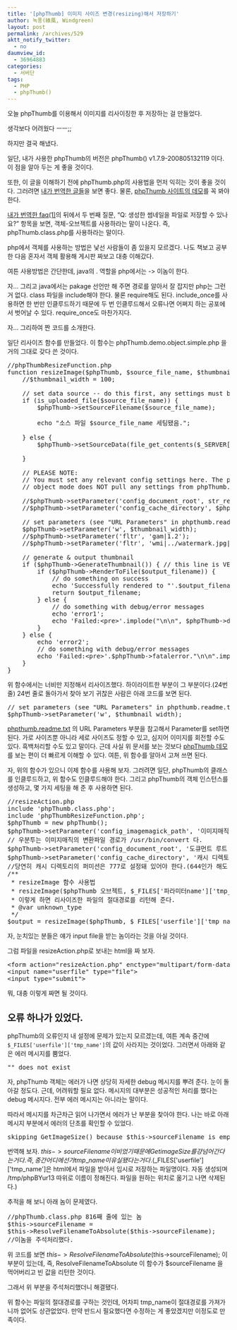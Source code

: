 ```yaml
---
title: '[phpThumb] 이미지 사이즈 변경(resizing)해서 저장하기'
author: 녹풍(綠風, Windgreen)
layout: post
permalink: /archives/529
aktt_notify_twitter:
  - no
daumview_id:
  - 36964883
categories:
  - 서버단
tags:
  - PHP
  - phpThumb()
---
```

오늘 phpThumb를 이용해서 이미지를 리사이징한 후 저장하는 걸 만들었다.

생각보다 어려웠다 ㅡㅡ;;

하지만 결국 해냈다.

일단, 내가 사용한 phpThumb의 버전은 phpThumb() v1.7.9-200805132119 이다. 이 점을 알아 두는 게 좋을 것이다.

또한, 이 글을 이해하기 전에 phpThumb.php의 사용법을 먼저 익히는 것이 좋을 것이다. 그러려면 <a href="/?tag=phpthumb" target="_blank">내가 번역한 글들</a>을 보면 좋다. 물론, <a href="http://phpthumb.sourceforge.net/demo/demo/phpThumb.demo.demo.php" target="_blank">phpThumb 사이트의 데모</a>를 꼭 봐야 한다.

<a title="[번역:phpThumb] phpThumb FAQ(1)" href="http://mytory.local/archives/474" target="_blank">내가 번역한 faq(1)</a>의 뒤에서 두 번째 질문, &#8220;Q: 생성한 썸네일을 파일로 저장할 수 있나요?&#8221; 항목을 보면, 객체-오브젝트를 사용하라는 말이 나온다. 즉, phpThumb.class.php를 사용하라는 말이다.

php에서 객체를 사용하는 방법은 낯선 사람들이 좀 있을지 모르겠다. 나도 책보고 공부한 다음 혼자서 객체 활용해 게시판 짜보고 대충 이해갔다.

여튼 사용방법은 간단한데, java의 . 역할을 php에서는 -> 이놈이 한다.

자&#8230; 그리고 java에서는 pakage 선언만 해 주면 경로를 알아서 잘 잡지만 php는 그런 거 없다. class 파일을 include해야 한다. 물론 require해도 된다. include\_once를 사용하면 한 번만 인클루드하기 때문에 두 번 인클루드해서 오류나면 어쩌지 하는 공포에서 벗어날 수 있다. require\_once도 마찬가지다.

자&#8230; 그리하여 짠 코드를 소개한다.

일단 리사이즈 함수를 만들었다. 이 함수는 phpThumb.demo.object.simple.php 을 거의 그대로 갖다 쓴 것이다.

<pre class="brush:php ; gutter: true; first-line: 1; highlight: [24]">//phpThumbResizeFunction.php
function resizeImage($phpThumb, $source_file_name, $thumbnail_width, $output_filename){
	//$thumbnail_width = 100;

	// set data source -- do this first, any settings must be made AFTER this call
	if (is_uploaded_file($source_file_name)) {
		$phpThumb-&gt;setSourceFilename($source_file_name);

		echo "소스 파일 $source_file_name 세팅됐음.";

	} else {
		$phpThumb-&gt;setSourceData(file_get_contents($_SERVER[&#039;DOCUMENT_ROOT&#039;].&#039;/phpThumb/images/disk.jpg&#039;));

	}

	// PLEASE NOTE:
	// You must set any relevant config settings here. The phpThumb
	// object mode does NOT pull any settings from phpThumb.config.php

	//$phpThumb-&gt;setParameter(&#039;config_document_root&#039;, str_replace($_SERVER[&#039;PHP_SELF&#039;],&#039;&#039;,$_SERVER[&#039;SCRIPT_FILENAME&#039;]));
	//$phpThumb-&gt;setParameter(&#039;config_cache_directory&#039;, $phpThumb-&gt;getParameter(&#039;config_document_root&#039;).&#039;/Photo_thumbnail_cache&#039;);

	// set parameters (see "URL Parameters" in phpthumb.readme.txt)
	$phpThumb-&gt;setParameter(&#039;w&#039;, $thumbnail_width);
	//$phpThumb-&gt;setParameter(&#039;fltr&#039;, &#039;gam|1.2&#039;);
	//$phpThumb-&gt;setParameter(&#039;fltr&#039;, &#039;wmi|../watermark.jpg|C|75|20|20&#039;);

	// generate & output thumbnail
	if ($phpThumb-&gt;GenerateThumbnail()) { // this line is VERY important, do not remove it!
		if ($phpThumb-&gt;RenderToFile($output_filename)) {
			// do something on success
			echo &#039;Successfully rendered to "&#039;.$output_filename.&#039;"&#039;;
			return $output_filename;
		} else {
			// do something with debug/error messages
			echo &#039;error1&#039;;
			echo &#039;Failed:&lt;pre&gt;&#039;.implode("\n\n", $phpThumb-&gt;debugmessages).&#039;&lt;/pre&gt;&#039;;
		}
	} else {
		echo &#039;error2&#039;;
		// do something with debug/error messages
		echo &#039;Failed:&lt;pre&gt;&#039;.$phpThumb-&gt;fatalerror."\n\n".implode("\n\n", $phpThumb-&gt;debugmessages).&#039;&lt;/pre&gt;&#039;;
	}
}</pre>

위 함수에서는 너비만 지정해서 리사이즈했다. 하이라이트한 부분이 그 부분이다.(24번 줄) 24번 줄로 돌아가서 찾아 보기 귀찮은 사람은 아래 코드를 보면 된다.

<pre class="brush:php">// set parameters (see "URL Parameters" in phpthumb.readme.txt)
$phpThumb-&gt;setParameter(&#039;w&#039;, $thumbnail_width);</pre>

<a href="http://phpthumb.sourceforge.net/demo/docs/phpthumb.readme.txt" target="_blank">phpthumb.readme.txt</a> 의 URL Parameters 부분을 참고해서 Parameter를 set하면 된다. 가로 사이즈뿐 아니라 세로 사이즈도 정할 수 있고, 심지어 이미지를 회전할 수도 있다. 흑백처리할 수도 있고 말이다. 근데 사실 위 문서를 보는 것보다 <a href="http://phpthumb.sourceforge.net/demo/demo/phpThumb.demo.demo.php" target="_blank">phpThumb 데모</a>를 보는 편이 더 빠르게 이해할 수 있다. 여튼, 위 함수를 알아서 고쳐 쓰면 된다.

자, 위의 함수가 있으니 이제 함수를 사용해 보자. 그러려면 일단, phpThumb의 클래스를 인클루드하고, 위 함수도 인클루드해야 한다. 그리고 phpThumb의 객체 인스턴스를 생성하고, 몇 가지 세팅을 해 준 후 사용하면 된다.

<pre class="brush:php">//resizeAction.php
include &#039;phpThumb.class.php&#039;;
include &#039;phpThumbResizeFunction.php&#039;;
$phpThumb = new phpThumb();
$phpThumb-&gt;setParameter(&#039;config_imagemagick_path&#039;, &#039;이미지매직 변환파일 경로&#039;);
// 우분투는 이미지매직의 변환파일 경로가 /usr/bin/convert 다.
$phpThumb-&gt;setParameter(&#039;config_document_root&#039;, &#039;도큐먼트 루트 절대경로를 적어 준다.&#039;);
$phpThumb-&gt;setParameter(&#039;config_cache_directory&#039;, &#039;캐시 디렉토리의 풀 경로를 적어 준다.&#039;);
//당연히 캐시 디렉토리의 퍼미션은 777로 설정돼 있어야 한다.(644인가 해도 된다는데 모르니깐;; 777이 미심쩍은 분들은 찾아 보길)
/**
 * resizeImage 함수 사용법
 * resizeImage($phpThumb 오브젝트, $_FILES[&#039;파라미터name&#039;][&#039;tmp_name&#039;], 가로 사이즈 정수값, &#039;리사이즈 파일을 생성할 절대경로와 파일명&#039;);
 * 이렇게 하면 리사이즈한 파일의 절대경로를 리턴해 준다.
 * @var unknown_type
 */
$output = resizeImage($phpThumb, $_FILES[&#039;userfile&#039;][&#039;tmp_name&#039;] , 540, $_SERVER[&#039;DOCUMENT_ROOT&#039;].&#039;/Photo_thumbnail_cache/&#039;.$_FILES[&#039;userfile&#039;][&#039;name&#039;]);</pre>

자, 눈치있는 분들은 얘가 input file을 받는 놈이라는 것을 아실 것이다.

그럼 파일을 resizeAction.php로 보내는 html을 짜 보자.

<pre class="brush:html">&lt;form action="resizeAction.php" enctype="multipart/form-data" method="post"&gt;
&lt;input name="userfile" type="file"&gt;
&lt;input type="submit"&gt;</pre>

뭐, 대충 이렇게 짜면 될 것이다.

## 오류 하나가 있었다.

phpThumb의 오류인지 내 설정에 문제가 있는지 모르겠는데, 여튼 계속 중간에 `$_FILES['userfile']['tmp_name']`의 값이 사라지는 것이었다. 그러면서 아래와 같은 에러 메시지를 뿜었다.

<pre class="brush:plain">"" does not exist</pre>

자, phpThumb 객체는 에러가 나면 상당히 자세한 debug 메시지를 뿌려 준다. 눈이 돌아갈 정도다. 근데, 어려워할 필요 없다. 메시지의 대부분은 성공적인 처리를 했다는 debug 메시지다. 전부 에러 메시지는 아니라는 말이다.

따라서 메시지를 차근차근 읽어 나가면서 에러가 난 부분을 찾아야 한다. 나는 바로 아래 메시지 부분에서 에러의 단초를 확인할 수 있었다.

<pre class="brush:plain">skipping GetImageSize() because $this-&gt;sourceFilename is empty in file "phpthumb.class.php" on line 2932</pre>

번역해 보자. $this->sourceFilename이 비었기 때문에 GetimageSize를 걍 넘어간다는 거다. 즉, 중간 어디에선가 tmp\_name이 유실됐다는 거다.($\_FILES\['userfile'\]\['tmp_name'\]은 html에서 파일을 받아서 임시로 저장하는 파일명이다. 자동 생성되며 /tmp/phpBYur13 따위로 이름이 정해진다. 파일을 원하는 위치로 옮기고 나면 삭제된다.)

추적을 해 보니 아래 놈이 문제였다.

<pre class="brush:php">//phpThumb.class.php 816째 줄에 있는 놈
$this-&gt;sourceFilename =
$this-&gt;ResolveFilenameToAbsolute($this-&gt;sourceFilename);
//이놈을 주석처리했다.</pre>

위 코드를 보면 $this->ResolveFilenameToAbsolute($this->sourceFilename); 이 부분이 있는데, 즉, ResolveFilenameToAbsolute 이 함수가 $sourceFilename 을 먹어버리고 빈 값을 리턴한 것이다.

그래서 위 부분을 주석처리했더니 해결됐다.

위 함수는 파일의 절대경로를 구하는 것인데, 어차피 tmp_name이 절대경로를 가져가니까 없어도 상관없었다. 만약 반드시 필요했다면 수정하는 게 좋았겠지만 이정도로 만족이다.